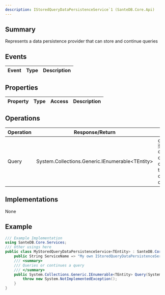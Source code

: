 ```yaml
---
description: IStoredQueryDataPersistenceService`1 (SanteDB.Core.Api)
---
```


## Summary
Represents a data persistence provider that can store and continue queries

## Events

|Event|Type|Description|
|-|-|-|

## Properties

|Property|Type|Access|Description|
|-|-|-|-|

## Operations

|Operation|Response/Return|Input/Parameter|Description|
|-|-|-|-|
|Query|System.Collections.Generic.IEnumerable&lt;TEntity>|query <small style='border:solid 1px #aaa'>System.Linq.Expressions.Expression<System.Func<TEntity,System.Boolean>></small><br/>queryId <small style='border:solid 1px #aaa'>System.Guid</small><br/>offset <small style='border:solid 1px #aaa'>System.Int32</small><br/>count <small style='border:solid 1px #aaa'>System.Nullable<System.Int32></small><br/>totalCount <small style='border:solid 1px #aaa'>System.Int32&</small><br/>overrideAuthContext <small style='border:solid 1px #aaa'>System.Security.Principal.IPrincipal</small><br/>orderBy <small style='border:solid 1px #aaa'></small>|Queries or continues a query|

## Implementations

None

## Example
```csharp
/// Example Implementation
using SanteDB.Core.Services;
/// Other usings here
public class MyStoredQueryDataPersistenceService<TEntity> : SanteDB.Core.Services.IStoredQueryDataPersistenceService<TEntity> { 
	public String ServiceName => "My own IStoredQueryDataPersistenceService`1 service";
	/// <summary>
	/// Queries or continues a query
	/// </summary>
	public System.Collections.Generic.IEnumerable<TEntity> Query(System.Linq.Expressions.Expression<System.Func<TEntity,System.Boolean>> query,System.Guid queryId,System.Int32 offset,System.Nullable<System.Int32> count,System.Int32& totalCount,System.Security.Principal.IPrincipal overrideAuthContext, orderBy){
		throw new System.NotImplementedException();
	}
}
```

